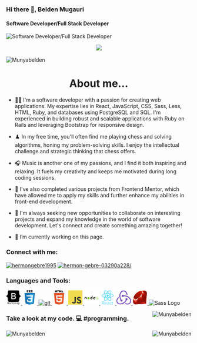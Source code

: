 ### Hi there 👋, Belden Mugauri
#### Software Developer/Full Stack Developer
![Software Developer/Full Stack Developer](https://arturssmirnovs.github.io/github-profile-readme-generator/images/banner.png)

<p align="center">
    <img src="https://readme-typing-svg.herokuapp.com?color=00b2df&width=385&height=30&lines=Full-stack+Software+Developer+;Charting+a+new+career+path...+;&center=true"></a>
</p>

<p align="left"> <img src="https://komarev.com/ghpvc/?username=Munyabelden&label=Profile%20views&color=0e75b6&style=flat" alt="Munyabelden" /> </p>
<h1 align="center">About me…</h1>

- 👨‍💻 I'm a software developer with a passion for creating web applications. My expertise lies in React, JavaScript, CSS, Sass, Less, HTML, Ruby, and databases using PostgreSQL and SQL. I'm experienced in building robust and scalable applications with Ruby on Rails and leveraging Bootstrap for responsive design.

- ♟️ In my free time, you'll often find me playing chess and solving algorithms, honing my problem-solving skills. I enjoy the intellectual challenge and strategic thinking that chess offers.

- 🎧 Music is another one of my passions, and I find it both inspiring and relaxing. It fuels my creativity and keeps me motivated during long coding sessions.

- 🔨 I've also completed various projects from Frontend Mentor, which have allowed me to apply my skills and further enhance my abilities in front-end development.

- 🌟 I'm always seeking new opportunities to collaborate on interesting projects and expand my knowledge in the world of software development. Let's connect and create something amazing together!

- 🔭 I’m currently working on this page. 

<h3 align="left">Connect with me:</h3>
<p align="left">
<a href="https://twitter.com/munyaradzi045" target="blank"><img align="center" src="https://raw.githubusercontent.com/rahuldkjain/github-profile-readme-generator/master/src/images/icons/Social/twitter.svg" alt="hermongebre1995" height="30" width="40" /></a>
<a href="https://www.linkedin.com/in/munyaradzi-mugauri-828a7b24a/" target="blank"><img align="center" src="https://raw.githubusercontent.com/rahuldkjain/github-profile-readme-generator/master/src/images/icons/Social/linked-in-alt.svg" alt="hermon-gebre-03290a228/" height="30" width="40" /></a>
</p>

<h3 align="left">Languages and Tools:</h3>
<p align="left"> <a href="https://getbootstrap.com" target="_blank" rel="noreferrer"> <img src="https://raw.githubusercontent.com/devicons/devicon/master/icons/bootstrap/bootstrap-plain-wordmark.svg" alt="bootstrap" width="40" height="40"/> </a> <a href="https://www.w3schools.com/css/" target="_blank" rel="noreferrer"> <img src="https://raw.githubusercontent.com/devicons/devicon/master/icons/css3/css3-original-wordmark.svg" alt="css3" width="40" height="40"/> </a> <a href="https://git-scm.com/" target="_blank" rel="noreferrer"> <img src="https://www.vectorlogo.zone/logos/git-scm/git-scm-icon.svg" alt="git" width="40" height="40"/> </a> <a href="https://www.w3.org/html/" target="_blank" rel="noreferrer"> <img src="https://raw.githubusercontent.com/devicons/devicon/master/icons/html5/html5-original-wordmark.svg" alt="html5" width="40" height="40"/> </a> <a href="https://developer.mozilla.org/en-US/docs/Web/JavaScript" target="_blank" rel="noreferrer"> <img src="https://raw.githubusercontent.com/devicons/devicon/master/icons/javascript/javascript-original.svg" alt="javascript" width="40" height="40"/> </a> <a href="https://nodejs.org" target="_blank" rel="noreferrer"> <img src="https://raw.githubusercontent.com/devicons/devicon/master/icons/nodejs/nodejs-original-wordmark.svg" alt="nodejs" width="40" height="40"/> </a> <a href="https://reactjs.org/" target="_blank" rel="noreferrer"> <img src="https://raw.githubusercontent.com/devicons/devicon/master/icons/react/react-original-wordmark.svg" alt="react" width="40" height="40"/> </a> <a href="https://redux.js.org" target="_blank" rel="noreferrer"> <img src="https://raw.githubusercontent.com/devicons/devicon/master/icons/redux/redux-original.svg" alt="redux" width="40" height="40"/> </a> <a href="https://www.ruby-lang.org/en/" target="_blank" rel="noreferrer"> <img src="https://raw.githubusercontent.com/devicons/devicon/master/icons/ruby/ruby-original.svg" alt="ruby" width="40" height="40"/> </a>
<img src="https://sass-lang.com/assets/img/logos/logo-b6e1ef6e.svg" alt="Sass Logo" width="40" height="40">
<p><img align="right" src="https://github-readme-stats.vercel.app/api/top-langs/?username=Munyabelden&" alt="Munyabelden" /></p>
</p>

<h3 align="left">Take a look at my code. 💻 #programming.</h3>

<p><img align="right" src="https://github-readme-stats.vercel.app/api?username=Munyabelden&" alt="Munyabelden" /></p>

<p><img align="left" src="https://github-readme-streak-stats.herokuapp.com/?user=Munyabelden&" alt="Munyabelden" /></p>

